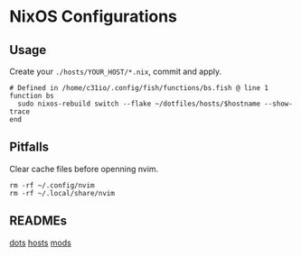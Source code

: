 # NixOS Configurations

## Usage

Create your `./hosts/YOUR_HOST/*.nix`, commit and apply.

```fish
# Defined in /home/c31io/.config/fish/functions/bs.fish @ line 1
function bs
  sudo nixos-rebuild switch --flake ~/dotfiles/hosts/$hostname --show-trace
end
```
## Pitfalls

Clear cache files before openning nvim.

```fish
rm -rf ~/.config/nvim
rm -rf ~/.local/share/nvim
```

## READMEs

[dots](./dots/README.md)
[hosts](./hosts/README.md)
[mods](./mods/README.md)
